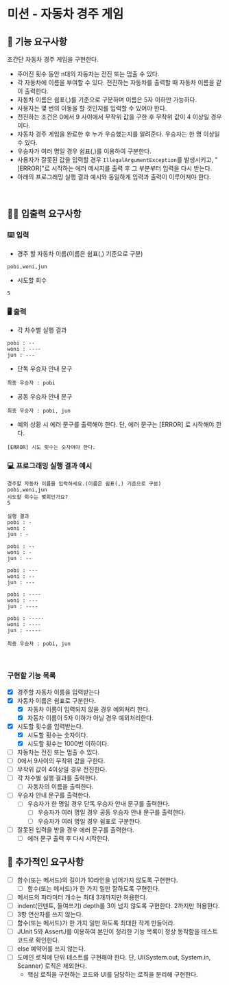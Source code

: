 # 미션 - 자동차 경주 게임

## 🚀 기능 요구사항

초간단 자동차 경주 게임을 구현한다.

- 주어진 횟수 동안 n대의 자동차는 전진 또는 멈출 수 있다.
- 각 자동차에 이름을 부여할 수 있다. 전진하는 자동차를 출력할 때 자동차 이름을 같이 출력한다.
- 자동차 이름은 쉼표(,)를 기준으로 구분하며 이름은 5자 이하만 가능하다.
- 사용자는 몇 번의 이동을 할 것인지를 입력할 수 있어야 한다.
- 전진하는 조건은 0에서 9 사이에서 무작위 값을 구한 후 무작위 값이 4 이상일 경우이다.
- 자동차 경주 게임을 완료한 후 누가 우승했는지를 알려준다. 우승자는 한 명 이상일 수 있다.
- 우승자가 여러 명일 경우 쉼표(,)를 이용하여 구분한다.
- 사용자가 잘못된 값을 입력할 경우 `IllegalArgumentException`를 발생시키고, "[ERROR]"로 시작하는 에러 메시지를 출력 후 그 부분부터 입력을 다시 받는다.
- 아래의 프로그래밍 실행 결과 예시와 동일하게 입력과 출력이 이루어져야 한다.

<br>

## ✍🏻 입출력 요구사항

### ⌨️ 입력

- 경주 할 자동차 이름(이름은 쉼표(,) 기준으로 구분)

```
pobi,woni,jun
```

- 시도할 회수

```
5
```

### 🖥 출력

- 각 차수별 실행 결과

```
pobi : --
woni : ----
jun : ---
```

- 단독 우승자 안내 문구

```
최종 우승자 : pobi
```

- 공동 우승자 안내 문구

```
최종 우승자 : pobi, jun
```

- 예외 상황 시 에러 문구를 출력해야 한다. 단, 에러 문구는 [ERROR] 로 시작해야 한다.

```
[ERROR] 시도 횟수는 숫자여야 한다.
```

### 💻 프로그래밍 실행 결과 예시

```
경주할 자동차 이름을 입력하세요.(이름은 쉼표(,) 기준으로 구분)
pobi,woni,jun
시도할 회수는 몇회인가요?
5

실행 결과
pobi : -
woni : 
jun : -

pobi : --
woni : -
jun : --

pobi : ---
woni : --
jun : ---

pobi : ----
woni : ---
jun : ----

pobi : -----
woni : ----
jun : -----

최종 우승자 : pobi, jun
```

<br>

### 구현할 기능 목록
- [x] 경주할 자동차 이름을 입력받는다
- [x] 자동차 이름은 쉼표로 구분한다.
    - [x] 자동차 이름이 입력되지 않을 경우 예외처리 한다.
    - [x] 자동차 이름이 5자 이하가 아닐 경우 예외처리한다.
- [x] 시도할 횟수를 입력받는다.
    - [x] 시도할 횟수는 숫자이다.
    - [x] 시도할 횟수는 1000번 이하이다.
- [ ] 자동차는 전진 또는 멈출 수 있다.
- [ ] 0에서 9사이의 무작위 값을 구한다.
- [ ] 무작위 값이 4이상일 경우 전진한다.
- [ ] 각 차수별 실행 결과를 출력한다.
    - [ ] 자동차의 이름을 출력한다.
- [ ] 우승자 안내 문구를 출력한다.
    - [ ] 우승자가 한 명일 경우 단독 우승자 안내 문구를 출력한다.
        - [ ] 우승자가 여러 명일 경우 공동 우승자 안내 문구를 출력한다.
        - [ ] 우승자가 여러 명일 경우 쉼표로 구분한다.
- [ ] 잘못된 입력을 받을 경우 에러 문구를 출력한다.
    - [ ] 에러 문구 출력 후 다시 시작한다.

## 🎱 추가적인 요구사항
-[ ] 함수(또는 메서드)의 길이가 10라인을 넘어가지 않도록 구현한다.
    -[ ] 함수(또는 메서드)가 한 가지 일만 잘하도록 구현한다.
-[ ] 메서드의 파라미터 개수는 최대 3개까지만 허용한다.
-[ ] indent(인덴트, 들여쓰기) depth를 3이 넘지 않도록 구현한다. 2까지만 허용한다.
-[ ] 3항 연산자를 쓰지 않는다.
-[ ] 함수(또는 메서드)가 한 가지 일만 하도록 최대한 작게 만들어라.
-[ ] JUnit 5와 AssertJ를 이용하여 본인이 정리한 기능 목록이 정상 동작함을 테스트 코드로 확인한다.
-[ ] else 예약어를 쓰지 않는다.
-[ ] 도메인 로직에 단위 테스트를 구현해야 한다. 단, UI(System.out, System.in, Scanner) 로직은 제외한다.
    - 핵심 로직을 구현하는 코드와 UI를 담당하는 로직을 분리해 구현한다.